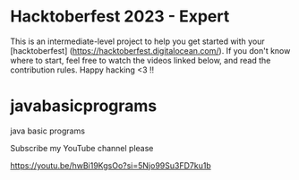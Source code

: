 

# Hacktoberfest 2023 - Expert

This is an intermediate-level project to help you get started with your
[hacktoberfest] (https://hacktoberfest.digitalocean.com/). If you don't
know where to start, feel free to watch the videos linked below, and
read the contribution rules. Happy hacking <3 !!
# javabasicprograms
java basic programs

Subscribe my YouTube channel please

https://youtu.be/hwBi19KgsOo?si=5Njo99Su3FD7ku1b
